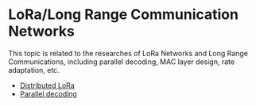 # LoRa/Long Range Communication Networks

This topic is related to the researches of LoRa Networks and Long Range Communications, including parallel decoding, MAC layer design, rate adaptation, etc.

- [Distributed LoRa](./lora_receiver.md)
- [Parallel decoding](./parallel_decoding.md)